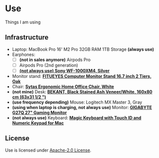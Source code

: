 # Use

Things I am using

## Infrastructure

- Laptop: MacBook Pro 16' M2 Pro 32GB RAM 1TB Storage **(always use)**
- Earphones:
  - [ ] **(not in sales anymore)** Airpods Pro
  - [ ] Airpods Pro (2nd generation)
  - [ ] [**(not always use) Sony WF-1000XM4, Silver**](https://www.amazon.ca/gp/product/B094CLC7WK/ref=ppx_yo_dt_b_asin_title_o01_s00?ie=UTF8&th=1)
- Monitor stand: [**FITUEYES Computer Monitor Stand 16.7 inch 2 Tiers, Oak**](https://www.amazon.ca/gp/product/B0836JHNCF/ref=ppx_yo_dt_b_asin_title_o03_s00?ie=UTF8&th=1)
- Chair: [**Sytas Ergonomic Home Office Chair, White**](https://www.amazon.ca/gp/product/B09BKWR3J5/ref=ppx_yo_dt_b_asin_title_o01_s01?ie=UTF8&psc=1)
- **(not mine)** Desk: [**BEKANT, Black Stained Ash Veneer/White, 160x80 cm (63x31 1/2 ")**](https://www.ikea.com/ca/en/p/bekant-desk-black-stained-ash-veneer-white-s59282682/#content)
- **(use frequency depending)** Mouse: Logitech MX Master 3, Gray
- **(using when laptop is charging, not always use)** Monitor: [**GIGABYTE G27Q 27" Gaming Monitor**](https://www.gigabyte.com/Monitor/G27Q#kf)
- **(not always use)** Keyboard: [**Magic Keyboard with Touch ID and Numeric Keypad for Mac**](https://www.apple.com/ca/shop/product/MMMR3LL/A/magic-keyboard-with-touch-id-and-numeric-keypad-for-mac-models-with-apple-silicon-us-english-black-keys?fnode=8a0b3f50b8387f68c65bde556e7a84cef97af8ed7e01e7aa8147fc6a3e9c0e3f96b0c1c5ca21d485db2f762f9ccaf1cecbb34572897c0715dc8a5c365689fde94e7146c486b4b8e03c6ea52b0401f3c645da885953ced5d5df84853b919bf57c7c077734423eb0ddb00658b9c3332bda)

## License

Use is licensed under [Apache-2.0 License](LICENSE).